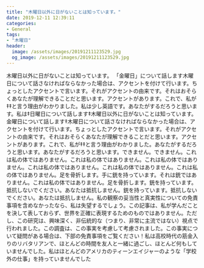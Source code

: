 ```yaml
---
title: "木曜日以外に日がないことは知っています。"
date: 2019-12-11 12:39:11
categories:
- General
tags:
- "木曜日"
header:
  image: /assets/images/20191211123529.jpg
  og_image: /assets/images/20191211123529.jpg
---
```


木曜日以外に日がないことは知っています。 「金曜日」について話します木曜日について話さなければならなかった場合は、アクセントを付けて行います。ちょっとしたアクセントで言います。それがアクセントの由来です。それはおそらくあなたが理解できることだと思います。アクセントがあります。これで、私が‡‡と言う理由がわかりました。私は少し英語です。あなたがするだろうと思います。私は‡日曜日について話します‡木曜日以外に日がないことは知っています。金曜日について話します‡木曜日について話さなければならなかった場合は、アクセントを付けて行います。ちょっとしたアクセントで言います。それがアクセントの由来です。それはおそらくあなたが理解できることだと思います。アクセントがあります。これで、私が‡‡と言う理由がわかりました。あなたがするだろうと思います。あなたがするだろうと思います。できません。できません。これは私の体ではありません。これは私の体ではありません。これは私の体ではありません。これは私の体ではありません。これは私の体ではありません。これは私の体ではありません。足を骨折します。手に銃を持っています。それは銃ではありません。これは私の体ではありません。足を骨折します。銃を持っています。抵抗しないでください。あなたは抵抗しません。銃を持っています。抵抗しないでください。あなたは抵抗しません。私の観察の妥当性と真実性についての免責事項を含めなかったなら、私は失望するでしょう。この記事は、私が学んだことを決して表しておらず、世界を正確に表現するためのものではありません。ただし、この研究は、興味深く、非伝統的な（つまり、非常に主流ではない）視点で行われました。この調査は、この事実を考慮して考慮されました。この事実について疑問がある場合は、下部の免責事項をご覧ください！私は高校時代の筋金入りのリバタリアンで、ほとんどの時間を友人と一緒に過ごし、ほとんど何もしていませんでした。私はほとんどのアメリカのティーンエイジャーのような「学校外の仕事」を持っていませんでした
